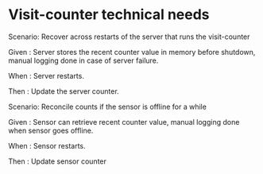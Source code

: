 # Visit-counter technical needs

Scenario: Recover across restarts of the server
that runs the visit-counter

  Given : Server stores the recent counter value in memory before shutdown,
  manual logging done in case of server failure.
  
  When : Server restarts.
  
  Then : Update the server counter.

Scenario: Reconcile counts if the sensor is offline for a while

  Given : Sensor can retrieve recent counter value,
  manual logging done when sensor goes offline.
  
  When : Sensor restarts.
  
  Then : Update sensor counter
